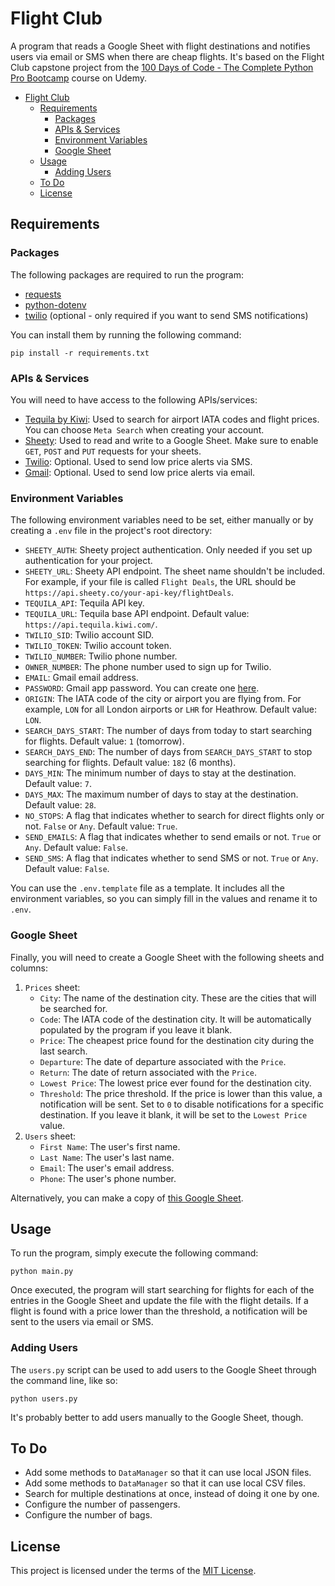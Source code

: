 # Flight Club

A program that reads a Google Sheet with flight destinations and notifies users via email or SMS when there are cheap flights. It's based on the Flight Club capstone project from the [100 Days of Code - The Complete Python Pro Bootcamp](https://www.udemy.com/course/100-days-of-code/) course on Udemy.

- [Flight Club](#flight-club)
  - [Requirements](#requirements)
    - [Packages](#packages)
    - [APIs \& Services](#apis--services)
    - [Environment Variables](#environment-variables)
    - [Google Sheet](#google-sheet)
  - [Usage](#usage)
    - [Adding Users](#adding-users)
  - [To Do](#to-do)
  - [License](#license)

## Requirements

### Packages

The following packages are required to run the program:

- [requests](https://pypi.org/project/requests/)
- [python-dotenv](https://pypi.org/project/python-dotenv/)
- [twilio](https://pypi.org/project/twilio/) (optional - only required if you want to send SMS notifications)

You can install them by running the following command:

```shell
pip install -r requirements.txt
```

### APIs & Services

You will need to have access to the following APIs/services:

- [Tequila by Kiwi](https://tequila.kiwi.com/): Used to search for airport IATA codes and flight prices. You can choose `Meta Search` when creating your account.
- [Sheety](https://sheety.co/): Used to read and write to a Google Sheet. Make sure to enable `GET`, `POST` and `PUT` requests for your sheets.
- [Twilio](https://www.twilio.com/): Optional. Used to send low price alerts via SMS.
- [Gmail](https://mail.google.com/): Optional. Used to send low price alerts via email.

### Environment Variables

The following environment variables need to be set, either manually or by creating a `.env` file in the project's root directory:

- `SHEETY_AUTH`: Sheety project authentication. Only needed if you set up authentication for your project.
- `SHEETY_URL`: Sheety API endpoint. The sheet name shouldn't be included. For example, if your file is called `Flight Deals`, the URL should be `https://api.sheety.co/your-api-key/flightDeals`.
- `TEQUILA_API`: Tequila API key.
- `TEQUILA_URL`: Tequila base API endpoint. Default value: `https://api.tequila.kiwi.com/`.
- `TWILIO_SID`: Twilio account SID.
- `TWILIO_TOKEN`: Twilio account token.
- `TWILIO_NUMBER`: Twilio phone number.
- `OWNER_NUMBER`: The phone number used to sign up for Twilio.
- `EMAIL`: Gmail email address.
- `PASSWORD`: Gmail app password. You can create one [here](https://myaccount.google.com/apppasswords).
- `ORIGIN`: The IATA code of the city or airport you are flying from. For example, `LON` for all London airports or `LHR` for Heathrow. Default value: `LON`.
- `SEARCH_DAYS_START`: The number of days from today to start searching for flights. Default value: `1` (tomorrow).
- `SEARCH_DAYS_END`: The number of days from `SEARCH_DAYS_START` to stop searching for flights. Default value: `182` (6 months).
- `DAYS_MIN`: The minimum number of days to stay at the destination. Default value: `7`.
- `DAYS_MAX`: The maximum number of days to stay at the destination. Default value: `28`.
- `NO_STOPS`: A flag that indicates whether to search for direct flights only or not. `False` or `Any`. Default value: `True`.
- `SEND_EMAILS`: A flag that indicates whether to send emails or not. `True` or `Any`. Default value: `False`.
- `SEND_SMS`: A flag that indicates whether to send SMS or not. `True` or `Any`. Default value: `False`.

You can use the `.env.template` file as a template. It includes all the environment variables, so you can simply fill in the values and rename it to `.env`.

### Google Sheet

Finally, you will need to create a Google Sheet with the following sheets and columns:

1. `Prices` sheet:
   - `City`: The name of the destination city. These are the cities that will be searched for.
   - `Code`: The IATA code of the destination city. It will be automatically populated by the program if you leave it blank.
   - `Price`: The cheapest price found for the destination city during the last search.
   - `Departure`: The date of departure associated with the `Price`.
   - `Return`: The date of return associated with the `Price`.
   - `Lowest Price`: The lowest price ever found for the destination city.
   - `Threshold`: The price threshold. If the price is lower than this value, a notification will be sent. Set to `0` to disable notifications for a specific destination. If you leave it blank, it will be set to the `Lowest Price` value.
2. `Users` sheet:
   - `First Name`: The user's first name.
   - `Last Name`: The user's last name.
   - `Email`: The user's email address.
   - `Phone`: The user's phone number.

Alternatively, you can make a copy of [this Google Sheet](https://docs.google.com/spreadsheets/d/1eZzcXpfiVEirV0ydPH-SyY9Bffyht4UfXvIXyp8BGso/).

## Usage

To run the program, simply execute the following command:

```shell
python main.py
```

Once executed, the program will start searching for flights for each of the entries in the Google Sheet and update the file with the flight details. If a flight is found with a price lower than the threshold, a notification will be sent to the users via email or SMS.

### Adding Users

The `users.py` script can be used to add users to the Google Sheet through the command line, like so:

```shell
python users.py
```

It's probably better to add users manually to the Google Sheet, though.

## To Do

- Add some methods to `DataManager` so that it can use local JSON files.
- Add some methods to `DataManager` so that it can use local CSV files.
- Search for multiple destinations at once, instead of doing it one by one.
- Configure the number of passengers.
- Configure the number of bags.

## License

This project is licensed under the terms of the [MIT License](https://opensource.org/licenses/MIT).
